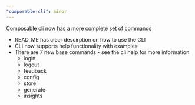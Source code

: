 ```yaml
---
"composable-cli": minor
---
```


Composable cli now has a more complete set of commands

- READ_ME has clear descirption on how to use the CLI
- CLI now supports help functionality with examples
- There are 7 new base commands - see the cli help for more information
  - login
  - logout
  - feedback
  - config
  - store
  - generate
  - insights

